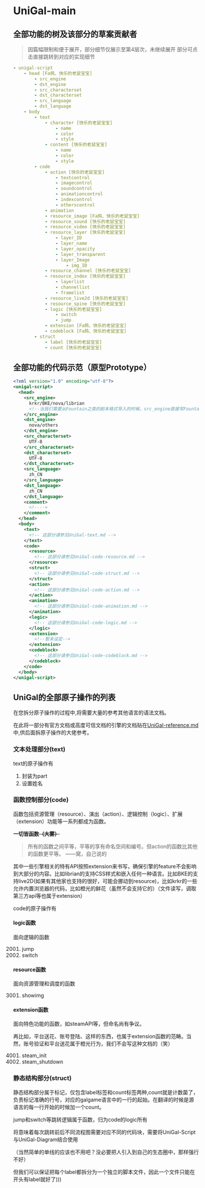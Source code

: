 # UniGal-main

## 全部功能的树及该部分的草案贡献者

> 因篇幅限制和便于展开，部分细节仅展示至第4层次，未继续展开
> 部分可点击直接跳转到对应的实现细节

```yaml
- unigal-script
    - head [Fa鸽、快乐的老鼠宝宝]
        - src_engine
        - dst_engine
        - src_characterset
        - dst_characterset
        - src_language
        - dst_language
    - body
        - text
            - character [快乐的老鼠宝宝]
                - name
                - color
                - style
            - content [快乐的老鼠宝宝]
                - name
                - color
                - style
        - code
            - action [快乐的老鼠宝宝]
                - textcontrol
                - imagecontrol
                - soundcontrol
                - animationcontrol
                - indexcontrol
                - otherscontrol
            - animation
            - resource_image [Fa鸽、快乐的老鼠宝宝]
            - resource_sound [快乐的老鼠宝宝]
            - resource_video [快乐的老鼠宝宝]
            - resource_layer [快乐的老鼠宝宝]
                - layer_ID
                - layer_name
                - layer_opacity
                - layer_transparent
                - layer_Image
                    - img_ID
            - resource_channel [快乐的老鼠宝宝]
            - resource_index [快乐的老鼠宝宝]
                - layerlist
                - channellist
                - framelist
            - resource_live2d [快乐的老鼠宝宝]
            - resource_spine [快乐的老鼠宝宝]
            - logic [快乐的老鼠宝宝]
                - switch
                - jump
            - extension [Fa鸽、快乐的老鼠宝宝]
            - codeblock [Fa鸽、快乐的老鼠宝宝]
        - struct
            - label [快乐的老鼠宝宝]
            - count [快乐的老鼠宝宝]
```

## 全部功能的代码示范（原型Prototype）

```xml
<?xml version="1.0" encoding="utf-8"?>
<unigal-script>
  <head>
    <src_engine>
      krkr/BKE/nova/librian
      <!--当我们需要从Fountain之类的剧本格式导入的时候，src_engine直接写Fountain之类，dstengine必须是unigal-->
    </src_engine>
    <dst_engine>
      nova/others
    </dst_engine>
    <src_characterset>
      UTF-8
    </src_characterset>
    <dst_characterset>
      UTF-8
    </dst_characterset>
    <src_language>
      zh_CN
    </src_language>
    <dst_language>
      zh_CN
    </dst_language>
    <comment>
      <!---->
    </comment>
  </head>
  <body>
    <text>
      <!-- 这部分请参见UniGal-text.md -->
    </text>
    <code>
      <resource>
        <!-- 这部分请参见UniGal-code-resource.md -->
      </resource>
      <struct>
        <!-- 这部分请参见UniGal-code-struct.md -->
      </struct>
      <action>
        <!-- 这部分请参见UniGal-code-action.md -->
      </action>
      <animation>
        <!-- 这部分请参见UniGal-code-animation.md -->
      </animation>
      <logic>
        <!-- 这部分请参见UniGal-code-logic.md -->
      </logic>
      <extension>
        <!--暂未设定-->
      </extension>
      <codeblock>
        <!-- 这部分请参见UniGal-code-codeblock.md -->
      </codeblock>
    </code>
  </body>
</unigal-script>
```

## UniGal的全部原子操作的列表

在您拆分原子操作的过程中,将需要大量的参考其他语言的语法文档。

在此将一部分有官方文档或高度可信文档的引擎的文档贴在[UniGal-reference.md](UniGal-reference.md#各引擎维护团队联系名录)中,供后面拆原子操作的大佬参考。

### 文本处理部分(text)

text的原子操作有

1. 封装为part
2. 设置姓名

### 函数控制部分(code)

函数包括资源管理（resource）、演出（action）、逻辑控制（logic）、扩展（extension）功能等一系列都成为函数。

**一切皆函数~~（大雾）~~**

> 
> 所有的函数之间平等，平等的享有命名空间和编号。但action的函数比其他的函数更平等。
> ——窝，自己说的

其中一些引擎相关的特有API按照extension来书写，确保引擎的feature不会影响到大部分的内容。比如librian的支持CSS样式和嵌入任何一种语言。比如BKE的支持live2D(如果有其他家也支持的很好，可能会挪动到resource)，比如krkr的一些允许内置浏览器的代码，比如橙光的鲜花（虽然不会支持它的）（文件读写，调取第三方api等也属于extension）

code的原子操作有

#### logic函数

面向逻辑的函数

2001. jump
2002. switch

#### resource函数

面向资源管理和调度的函数

3001. showimg

#### extension函数

面向特色功能的函数，如steamAPI等，但命名尚有争议。

再比如，平台送花、账号登陆、这样的东西，也属于extension函数的范畴。当然，账号验证和平台送花属于橙光行为，我们不会写这种文档的（笑）

4001. steam_init
4002. steam_shutdown

### 静态结构部分(struct)

静态结构部分属于标记，仅包含label标签和count标签两种,count就是计数菌了，负责标记准确的行号，对应的galgame语言中的一行的起始。在翻译的时候是源语言的每一行开始的时候加一个count。

jump和switch等跳转逻辑属于函数，归为code的logic所有

将意味着每次跳转前后不同流程图需要对应不同的代码块，需要将UniGal-Script与UniGal-Diagram结合使用

（当然简单的单线的应该也不用吧？没必要把人引入到自己的生态圈中，那样强行不好）

但我们可以保证把每个label都拆分为一个独立的脚本文件，因此一个文件只能在开头有label就好了)))
